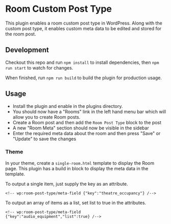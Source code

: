 # Room Custom Post Type

This plugin enables a room custom post type in WordPress. Along with the custom post type, it enables custom meta data to be edited and stored for the room post.

## Development

Checkout this repo and run `npm install` to install dependencies, then `npm run start` to watch for changes.

When finished, run `npm run build` to build the plugin for production usage.

## Usage

-   Install the plugin and enable in the plugins directory.
-   You should now have a "Rooms" link in the left hand menu bar which will allow you to create Room posts.
-   Create a Room post and then add the `Room Post Type` block to the post
-   A new "Room Meta" section should now be visible in the sidebar
-   Enter the required meta data about the room and then press "Save" or "Update" to save the changes

### Theme

In your theme, create a `single-room.html` template to display the Room page. This plugin has a build in block to display the meta data in the template.

To output a single item, just supply the key as an attribute.

```
<!-- wp:room-post-type/meta-field {"key":"theatre_occupancy"} /-->
```

To output an array of items as a list, set list to true in the attributes.

```
<!-- wp:room-post-type/meta-field {"key":"audio_equipment","list":true} /-->
```
